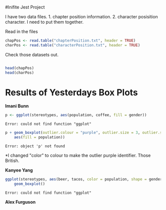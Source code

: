 #Inifite Jest Project

I have two data files.  1. chapter position information. 2. character posisition character. I need to put them together. 

Read in the files


```r
chapPos <- read.table("chapterPosition.txt", header = TRUE)
charPos <- read.table("characterPosition.txt", header = TRUE)
```


Check those datasets out.


```r

head(chapPos)
head(charPos)
```


Results of Yesterdays Box Plots
=========
  
**Imani Bunn**


```r
p <- ggplot(stereotypes, aes(population, coffee, fill = gender))
```

```
Error: could not find function "ggplot"
```


```r
p + geom_boxplot(outlier.colour = "purple", outlier.size = 3, outlier.shape = 16, 
    aes(fill = population))
```

```
Error: object 'p' not found
```

*I changed "color" to colour to make the outlier purple identifier.  Those British.

**Kanyee Yang**


```r
ggplot(stereotypes, aes(beer, tacos, color = population, shape = gender)) + 
    geom_boxplot()
```

```
Error: could not find function "ggplot"
```


**Alex Furguson**


